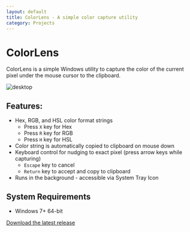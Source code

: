 ```yaml
---
layout: default
title: ColorLens - A simple color capture utility
category: Projects
---
```


# ColorLens
ColorLens is a simple Windows utility to capture the color of the current pixel under the mouse cursor to the clipboard.

![desktop](https://user-images.githubusercontent.com/2717038/31751100-55e33dde-b449-11e7-94d3-9522c694b33e.png)

## Features:
* Hex, RGB, and HSL color format strings
  * Press `X` key for Hex
  * Press `R` key for RGB
  * Press `H` key for HSL
* Color string is automatically copied to clipboard on mouse down
* Keyboard control for nudging to exact pixel (press arrow keys while capturing)
  * `Escape` key to cancel
  * `Return` key to accept and copy to clipboard
* Runs in the background - accessible via System Tray Icon

## System Requirements
* Windows 7+ 64-bit 

[Download the latest release](https://github.com/wesselsga/colorlens/releases/latest)
